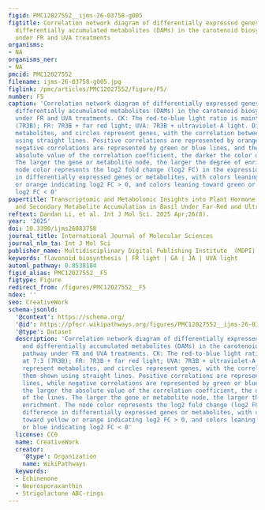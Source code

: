 ```yaml
---
figid: PMC12027552__ijms-26-03758-g005
figtitle: Correlation network diagram of differentially expressed genes (DEGs) and
  differentially accumulated metabolites (DAMs) in the carotenoid biosynthesis pathway
  under FR and UVA treatments
organisms:
- NA
organisms_ner:
- NA
pmcid: PMC12027552
filename: ijms-26-03758-g005.jpg
figlink: /pmc/articles/PMC12027552/figure/F5/
number: F5
caption: 'Correlation network diagram of differentially expressed genes (DEGs) and
  differentially accumulated metabolites (DAMs) in the carotenoid biosynthesis pathway
  under FR and UVA treatments. CK: The red-to-blue light ratio is maintained at 7:3
  (7R3B); FR: 7R3B + far red light; UVA: 7R3B + ultraviolet-A light. Diamonds represent
  metabolites, and circles represent genes, with the correlation between them shown
  using straight lines. Positive correlations are represented by orange lines, while
  negative correlations are represented by green or blue lines, and the larger the
  absolute value of the correlation coefficient, the darker the color of the lines.
  The larger the gene or metabolite node, the larger the degree of enrichment. The
  node color represents the log2 fold change (log2 FC) in the expression difference
  in differentially expressed genes or metabolites, with colors leaning toward yellow
  or orange indicating log2 FC > 0, and colors leaning toward green or blue indicating
  log2 FC < 0'
papertitle: Transcriptomic and Metabolomic Insights into Plant Hormone Modulation
  and Secondary Metabolite Accumulation in Basil Under Far-Red and Ultraviolet-A Light
reftext: Dandan Li, et al. Int J Mol Sci. 2025 Apr;26(8).
year: '2025'
doi: 10.3390/ijms26083758
journal_title: International Journal of Molecular Sciences
journal_nlm_ta: Int J Mol Sci
publisher_name: Multidisciplinary Digital Publishing Institute  (MDPI)
keywords: flavonoid biosynthesis | FR light | GA | JA | UVA light
automl_pathway: 0.8538184
figid_alias: PMC12027552__F5
figtype: Figure
redirect_from: /figures/PMC12027552__F5
ndex: ''
seo: CreativeWork
schema-jsonld:
  '@context': https://schema.org/
  '@id': https://pfocr.wikipathways.org/figures/PMC12027552__ijms-26-03758-g005.html
  '@type': Dataset
  description: 'Correlation network diagram of differentially expressed genes (DEGs)
    and differentially accumulated metabolites (DAMs) in the carotenoid biosynthesis
    pathway under FR and UVA treatments. CK: The red-to-blue light ratio is maintained
    at 7:3 (7R3B); FR: 7R3B + far red light; UVA: 7R3B + ultraviolet-A light. Diamonds
    represent metabolites, and circles represent genes, with the correlation between
    them shown using straight lines. Positive correlations are represented by orange
    lines, while negative correlations are represented by green or blue lines, and
    the larger the absolute value of the correlation coefficient, the darker the color
    of the lines. The larger the gene or metabolite node, the larger the degree of
    enrichment. The node color represents the log2 fold change (log2 FC) in the expression
    difference in differentially expressed genes or metabolites, with colors leaning
    toward yellow or orange indicating log2 FC > 0, and colors leaning toward green
    or blue indicating log2 FC < 0'
  license: CC0
  name: CreativeWork
  creator:
    '@type': Organization
    name: WikiPathways
  keywords:
  - Echinenone
  - Neurosporaxanthin
  - Strigolactone ABC-rings
---
```

